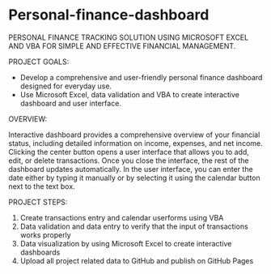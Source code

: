 # Personal-finance-dashboard

PERSONAL FINANCE TRACKING SOLUTION USING MICROSOFT EXCEL AND VBA FOR SIMPLE AND EFFECTIVE FINANCIAL MANAGEMENT.

PROJECT GOALS:
- Develop a comprehensive and user-friendly personal finance dashboard designed for everyday use.
- Use Microsoft Excel, data validation and VBA to create interactive dashboard and user interface.

OVERVIEW:

Interactive dashboard provides a comprehensive overview of your financial status, including detailed information on income, expenses, and net income.
Clicking the center button opens a user interface that allows you to add, edit, or delete transactions. Once you close the interface, the rest of the dashboard updates automatically.
In the user interface, you can enter the date either by typing it manually or by selecting it using the calendar button next to the text box.

PROJECT STEPS:
1. Create transactions entry and calendar userforms using VBA
2. Data validation and data entry to verify that the input of transactions works properly
3. Data visualization by using Microsoft Excel to create interactive dashboards
4. Upload all project related data to GitHub and publish on GitHub Pages
